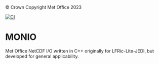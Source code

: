 &copy; Crown Copyright Met Office 2023

[![CI](https://github.com/MetOffice/monio/actions/workflows/ci.yml/badge.svg)](https://github.com/MetOffice/monio/actions/workflows/ci.yml)


# MONIO
Met Office NetCDF I/O written in C++ originally for LFRic-Lite-JEDI, but developed for general applicability.
